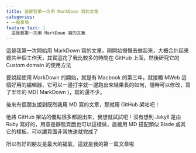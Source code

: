 ```yaml
---
title: 這是我第一次用 MarkDown 寫的文章
categories:
- 一般事項
feature_text: |
  這是我第一次用 MarkDown 寫的文章
---
```


這是我第一次開始用 MarkDown 寫的文章，剛開始慢慢去做起來，大概合計起來總共半個工作天，其實這花了我比較多的時間在 GitHub 上面，然後研究它的 Custom domain 的使用方法

<!-- more -->

要說起使用 MarkDown 的開始，就是有 Macbook 的第三年，就接觸 MWeb 這個好用的編輯器，它可以一邊打字就一邊跑出來結果長的如何，隨時可以修改，寫了半年的 MD( MarkDown )，寫的還不少。

後來有個朋友說到既然我用 MD 寫的文章，那就用 GitHub 架站吧！

他將 GitHub 架站的優點很多都說出來，我想就試試吧！沒有想到 Jekyll 是由 Ruby 寫好的，用意是靜態頁面也可以這樣做，直接用 MD 搭配類似 Blade 或其它的樣板，可以讓頁面非常快速就完成了

所以有好的朋友是最大的福氣，這就是我的第一篇文章啦